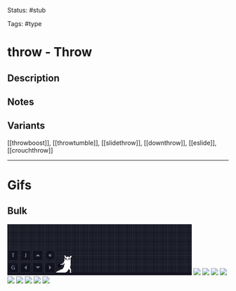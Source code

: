 Status: #stub

Tags: #type

# throw - Throw
## Description


## Notes


## Variants
[[throwboost]], [[throwtumble]], [[slidethrow]], [[downthrow]], [[eslide]], [[crouchthrow]]

___
# Gifs
## Bulk
<img src=https://raw.githubusercontent.com/LauraHannah44/Rain-World-Movement/main/Files/throw_0.gif>

<img src=https://raw.githubusercontent.com/LauraHannah44/Rain-World-Movement/main/Files/throw_1.gif>

<img src=https://raw.githubusercontent.com/LauraHannah44/Rain-World-Movement/main/Files/throw_2.gif>

<img src=https://raw.githubusercontent.com/LauraHannah44/Rain-World-Movement/main/Files/throw_3.gif>

<img src=https://raw.githubusercontent.com/LauraHannah44/Rain-World-Movement/main/Files/throw_4.gif>

<img src=https://raw.githubusercontent.com/LauraHannah44/Rain-World-Movement/main/Files/throw_5.gif>

<img src=https://raw.githubusercontent.com/LauraHannah44/Rain-World-Movement/main/Files/throw_6.gif>

<img src=https://raw.githubusercontent.com/LauraHannah44/Rain-World-Movement/main/Files/throw_7.gif>

<img src=https://raw.githubusercontent.com/LauraHannah44/Rain-World-Movement/main/Files/throw_8.gif>

<img src=https://raw.githubusercontent.com/LauraHannah44/Rain-World-Movement/main/Files/throw_9.gif>
